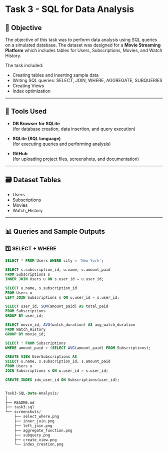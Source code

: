 # Task 3 - SQL for Data Analysis

## 📌 Objective

The objective of this task was to perform data analysis using SQL queries on a simulated database. The dataset was designed for a **Movie Streaming Platform** which includes tables for Users, Subscriptions, Movies, and Watch History.

The task included:
- Creating tables and inserting sample data
- Writing SQL queries: SELECT, JOIN, WHERE, AGGREGATE, SUBQUERIES
- Creating Views
- Index optimization

---

## 🔧 Tools Used

- **DB Browser for SQLite**  
  (for database creation, data insertion, and query execution)

- **SQLite (SQL language)**  
  (for executing queries and performing analysis)

- **GitHub**  
  (for uploading project files, screenshots, and documentation)

---

## 🗃️ Dataset Tables

- Users
- Subscriptions
- Movies
- Watch_History

---

## 📊 Queries and Sample Outputs

### 1️⃣ SELECT + WHERE

```sql
SELECT * FROM Users WHERE city = 'New York';

SELECT s.subscription_id, u.name, s.amount_paid 
FROM Subscriptions s
INNER JOIN Users u ON s.user_id = u.user_id;

SELECT u.name, s.subscription_id 
FROM Users u
LEFT JOIN Subscriptions s ON u.user_id = s.user_id;

SELECT user_id, SUM(amount_paid) AS total_paid 
FROM Subscriptions 
GROUP BY user_id;

SELECT movie_id, AVG(watch_duration) AS avg_watch_duration 
FROM Watch_History 
GROUP BY movie_id;

SELECT * FROM Subscriptions 
WHERE amount_paid > (SELECT AVG(amount_paid) FROM Subscriptions);

CREATE VIEW UserSubscriptions AS
SELECT u.name, s.subscription_id, s.amount_paid 
FROM Users u 
JOIN Subscriptions s ON u.user_id = s.user_id;

CREATE INDEX idx_user_id ON Subscriptions(user_id);


Task3-SQL-Data-Analysis/
│
├── README.md
├── task3.sql
└── screenshots/
    ├── select_where.png
    ├── inner_join.png
    ├── left_join.png
    ├── aggregate_function.png
    ├── subquery.png
    ├── create_view.png
    └── index_creation.png
